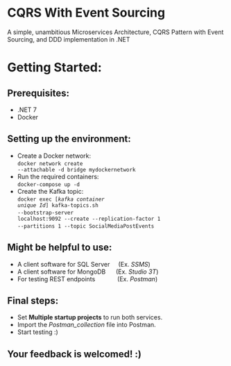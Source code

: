 # CQRS With Event Sourcing
A simple, unambitious Microservices Architecture, CQRS Pattern with Event Sourcing, and DDD implementation in .NET

# Getting Started:

## Prerequisites:
* .NET 7 </br>
* Docker </br>

## Setting up the environment:
* Create a Docker network: </br>
  <code>docker network create --attachable -d bridge mydockernetwork</code> </br>
* Run the required containers: </br>
  <code>docker-compose up -d</code> </br>
* Create the Kafka topic: </br>
  <code>docker exec [<em>kafka container unique Id</em>] kafka-topics.sh</code> </br>
  <code>--bootstrap-server localhost:9092 --create --replication-factor 1</code> </br>
  <code>--partitions 1 --topic SocialMediaPostEvents</code> </br>

## Might be helpful to use:
* A client software for SQL Server &nbsp;&nbsp;&nbsp; (Ex. <em>SSMS</em>) </br>
* A client software for MongoDB &nbsp;&nbsp;&nbsp;&nbsp; (Ex. <em>Studio 3T</em>) </br>
* For testing REST endpoints &nbsp;&nbsp;&nbsp;&nbsp;&nbsp;&nbsp;&nbsp;&nbsp;&nbsp;&nbsp;&nbsp; (Ex. <em>Postman</em>) </br>

## Final steps:
* Set **Multiple startup projects** to run both services.
* Import the <em>Postman_collection</em> file into Postman.
* Start testing :)

## Your feedback is welcomed! :)

